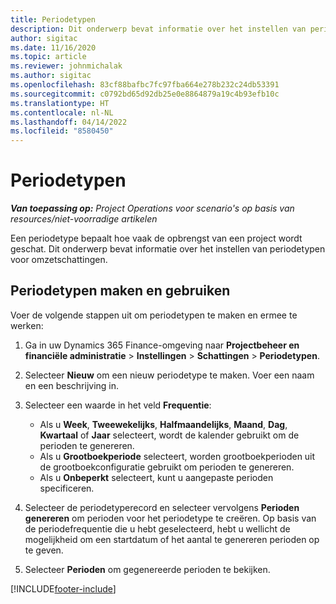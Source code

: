 ```yaml
---
title: Periodetypen
description: Dit onderwerp bevat informatie over het instellen van periodetypen voor omzetschattingen.
author: sigitac
ms.date: 11/16/2020
ms.topic: article
ms.reviewer: johnmichalak
ms.author: sigitac
ms.openlocfilehash: 83cf88bafbc7fc97fba664e278b232c24db53391
ms.sourcegitcommit: c0792bd65d92db25e0e8864879a19c4b93efb10c
ms.translationtype: HT
ms.contentlocale: nl-NL
ms.lasthandoff: 04/14/2022
ms.locfileid: "8580450"
---
```

# <a name="period-types"></a>Periodetypen

_**Van toepassing op:** Project Operations voor scenario's op basis van resources/niet-voorradige artikelen_

Een periodetype bepaalt hoe vaak de opbrengst van een project wordt geschat. Dit onderwerp bevat informatie over het instellen van periodetypen voor omzetschattingen. 

## <a name="create-and-work-with-period-types"></a>Periodetypen maken en gebruiken
Voer de volgende stappen uit om periodetypen te maken en ermee te werken:

1. Ga in uw Dynamics 365 Finance-omgeving naar **Projectbeheer en financiële administratie** > **Instellingen** > **Schattingen** > **Periodetypen**.
2. Selecteer **Nieuw** om een nieuw periodetype te maken. Voer een naam en een beschrijving in.
3. Selecteer een waarde in het veld **Frequentie**:

    - Als u **Week**, **Tweewekelijks**, **Halfmaandelijks**, **Maand**, **Dag**, **Kwartaal** of **Jaar** selecteert, wordt de kalender gebruikt om de perioden te genereren. 
    - Als u **Grootboekperiode** selecteert, worden grootboekperioden uit de grootboekconfiguratie gebruikt om perioden te genereren.
    - Als u **Onbeperkt** selecteert, kunt u aangepaste perioden specificeren.
4. Selecteer de periodetyperecord en selecteer vervolgens **Perioden genereren** om perioden voor het periodetype te creëren. Op basis van de periodefrequentie die u hebt geselecteerd, hebt u wellicht de mogelijkheid om een startdatum of het aantal te genereren perioden op te geven.
5. Selecteer **Perioden** om gegenereerde perioden te bekijken.



[!INCLUDE[footer-include](../includes/footer-banner.md)]